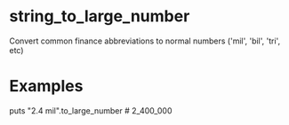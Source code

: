 string_to_large_number
====================

Convert common finance abbreviations to normal numbers ('mil', 'bil', 'tri', etc)


Examples
========
puts "2.4 mil".to_large_number # 2_400_000
